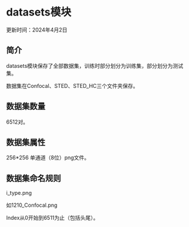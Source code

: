 # datasets模块

更新时间：2024年4月2日

## 简介

datasets模块保存了全部数据集，训练时部分划分为训练集，部分划分为测试集。

数据集在Confocal、STED、STED_HC三个文件夹保存。

## 数据集数量

6512对。

## 数据集属性

256*256 单通道（8位）png文件。

## 数据集命名规则

i_type.png

如1210_Confocal.png

Index从0开始到6511为止（包括头尾）。
